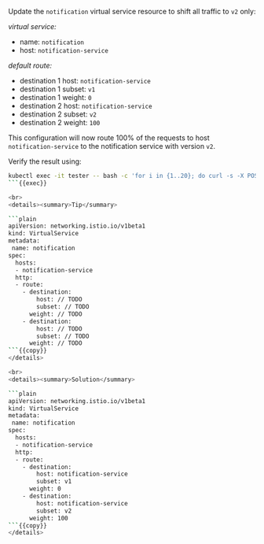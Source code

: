 Update the `notification` virtual service resource to shift all traffic to `v2` only:

*virtual service:*
* name: `notification`
* host: `notification-service`

*default route:*
* destination 1 host: `notification-service`
* destination 1 subset: `v1`
* destination 1 weight: `0`
* destination 2 host: `notification-service`
* destination 2 subset: `v2`
* destination 2 weight: `100`

This configuration will now route 100% of the requests to host `notification-service` to the notification service with version `v2`.

Verify the result using:
```bash
kubectl exec -it tester -- bash -c 'for i in {1..20}; do curl -s -X POST http://notification-service/notify; echo; done;'
```{{exec}}

<br>
<details><summary>Tip</summary>

```plain
apiVersion: networking.istio.io/v1beta1
kind: VirtualService
metadata:
 name: notification
spec:
  hosts:
  - notification-service
  http:
  - route:
    - destination:
        host: // TODO
        subset: // TODO
      weight: // TODO
    - destination:
        host: // TODO
        subset: // TODO
      weight: // TODO
```{{copy}}
</details>

<br>
<details><summary>Solution</summary>

```plain
apiVersion: networking.istio.io/v1beta1
kind: VirtualService
metadata:
 name: notification
spec:
  hosts:
  - notification-service
  http:
  - route:
    - destination:
        host: notification-service
        subset: v1
      weight: 0
    - destination:
        host: notification-service
        subset: v2
      weight: 100
```{{copy}}
</details>
